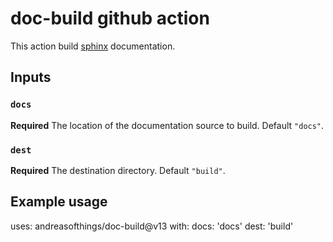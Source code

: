 # doc-build github action

This action build [sphinx](https://www.sphinx-doc.org/) documentation.

## Inputs

### `docs`

**Required** The location of the documentation source to build. Default `"docs"`.

### `dest`

**Required** The destination directory. Default `"build"`.

## Example usage

uses: andreasofthings/doc-build@v13
with:
  docs: 'docs'
  dest: 'build'
